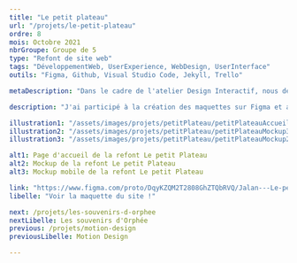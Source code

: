 ```yaml
---
title: "Le petit plateau"
url: "/projets/le-petit-plateau"
ordre: 8
mois: Octobre 2021
nbrGroupe: Groupe de 5
type: "Refont de site web"
tags: "DéveloppementWeb, UserExperience, WebDesign, UserInterface"
outils: "Figma, Github, Visual Studio Code, Jekyll, Trello"

metaDescription: "Dans le cadre de l'atelier Design Interactif, nous devions proposer une refonte d'un site web existant. Nous avons choisi le site de compagnie de théâtre bordelaise Le petit plateau. Grâce à un audit complet du site, nous avons identifié les élements à modifier, ajouter et supprimer puis nous avons réalisé une maquette. Nous avons développé le site en HTML et SCSS avec Jekyll."

description: "J'ai participé à la création des maquettes sur Figma et au développement pour la version desktop et la version responsive."

illustration1: "/assets/images/projets/petitPlateau/petitPlateauAccueil.png"
illustration2: "/assets/images/projets/petitPlateau/petitPlateauMockup3.png"
illustration3: "/assets/images/projets/petitPlateau/petitPlateauMockup2.png"

alt1: Page d'accueil de la refont Le petit Plateau
alt2: Mockup de la refont Le petit Plateau
alt3: Mockup mobile de la refont Le petit Plateau

link: "https://www.figma.com/proto/DqyKZQM2T2808GhZTQbRVQ/Jalan---Le-petit-plateau?kind=&node-id=504%3A282&page-id=416%3A2&scaling=contain&show-proto-sidebar=1&starting-point-node-id=504%3A282&viewport=241%2C48%2C0.17"
libelle: "Voir la maquette du site !"

next: /projets/les-souvenirs-d-orphee
nextLibelle: Les souvenirs d'Orphée
previous: /projets/motion-design
previousLibelle: Motion Design

---
```


